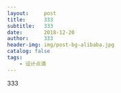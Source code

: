 ```yaml
---
layout:     post
title:      333
subtitle:   333
date:       2018-12-20
author:     333
header-img: img/post-bg-alibaba.jpg
catalog: false
tags:
    - 设计点滴
---
```


333